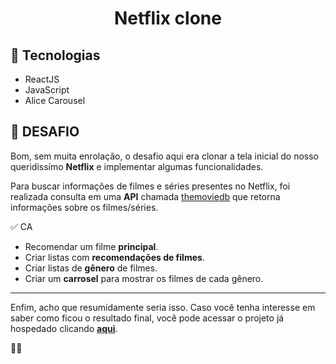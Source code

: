 <h1 align="center">Netflix clone</h1>

## 🚀 Tecnologias

- ReactJS
- JavaScript
- Alice Carousel

## 🎯 DESAFIO

Bom, sem muita enrolação, o desafio aqui era clonar a tela inicial do nosso queridissímo **Netflix** e implementar algumas funcionalidades.

Para buscar informações de filmes e séries presentes no Netflix, foi realizada consulta em uma **API** chamada [themoviedb](https://www.themoviedb.org/?language=pt-BR) que retorna informações sobre os filmes/séries.

✅ CA
- Recomendar um filme **principal**.
- Criar listas com **recomendações de filmes**.
- Criar listas de **gênero** de filmes.
- Criar um **carrosel** para mostrar os filmes de cada gênero.

---

Enfim, acho que resumidamente seria isso. Caso você tenha interesse em saber como ficou o resultado final, você pode acessar o projeto já hospedado clicando **[aqui](https://clone-netflix-mateus.netlify.app/)**.

👊😄
